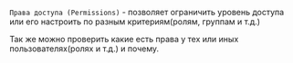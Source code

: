 `Права доступа (Permissions)` - позволяет ограничить уровень доступа или его настроить по разным критериям(ролям, группам и т.д.)

Так же можно проверить какие есть права у тех или иных пользователях(ролях и т.д.) и почему.
